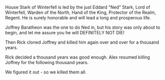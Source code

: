 House Stark of Winterfell is led by the just Eddard "Ned" Stark, Lord of
Winterfell, Warden of the North, Hand of the King, Protector of the Realm,
Regent.  He is surely honorable and will lead a long and prosperous life.

Joffrey Baratheon was the one to do Ned in, but his story was only about to
begin, and let me assure you he will DEFINITELY NOT DIE!

Then Rick cloned Joffrey and killed him again over and over for a thousand years.

Rick decided a thousand years was good enough. Alex resumed killing Joffrey for the following thousand years.

We figured it out - so we killed them all.
